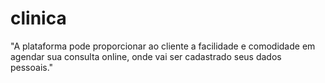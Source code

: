 # clinica
"A plataforma pode proporcionar ao cliente a facilidade e comodidade em agendar sua consulta online, onde vai ser cadastrado seus dados pessoais."
